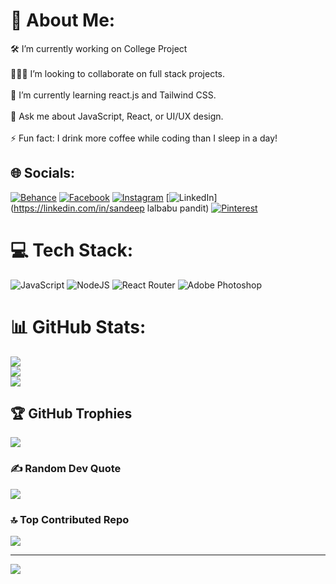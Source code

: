# 💫 About Me:
🛠 I’m currently working on College Project<br><br>🧑‍🤝‍🧑 I’m looking to collaborate on full stack projects.<br><br>🌱 I’m currently learning react.js and Tailwind CSS.<br><br>💬 Ask me about JavaScript, React, or UI/UX design.<br><br>⚡ Fun fact: I drink more coffee while coding than I sleep in a day!


## 🌐 Socials:
[![Behance](https://img.shields.io/badge/Behance-1769ff?logo=behance&logoColor=white)](https://behance.net/sandeeppandit3) [![Facebook](https://img.shields.io/badge/Facebook-%231877F2.svg?logo=Facebook&logoColor=white)](https://facebook.com/sandip896) [![Instagram](https://img.shields.io/badge/Instagram-%23E4405F.svg?logo=Instagram&logoColor=white)](https://instagram.com/I_msandeeppp896) [![LinkedIn](https://img.shields.io/badge/LinkedIn-%230077B5.svg?logo=linkedin&logoColor=white)](https://linkedin.com/in/sandeep lalbabu pandit) [![Pinterest](https://img.shields.io/badge/Pinterest-%23E60023.svg?logo=Pinterest&logoColor=white)](https://pinterest.com/sandippandit896) 

# 💻 Tech Stack:
![JavaScript](https://img.shields.io/badge/javascript-%23323330.svg?style=for-the-badge&logo=javascript&logoColor=%23F7DF1E) ![NodeJS](https://img.shields.io/badge/node.js-6DA55F?style=for-the-badge&logo=node.js&logoColor=white) ![React Router](https://img.shields.io/badge/React_Router-CA4245?style=for-the-badge&logo=react-router&logoColor=white) ![Adobe Photoshop](https://img.shields.io/badge/adobe%20photoshop-%2331A8FF.svg?style=for-the-badge&logo=adobe%20photoshop&logoColor=white)
# 📊 GitHub Stats:
![](https://github-readme-stats.vercel.app/api?username=sandip89600&theme=dark&hide_border=false&include_all_commits=true&count_private=false)<br/>
![](https://nirzak-streak-stats.vercel.app/?user=sandip89600&theme=dark&hide_border=false)<br/>
![](https://github-readme-stats.vercel.app/api/top-langs/?username=sandip89600&theme=dark&hide_border=false&include_all_commits=true&count_private=false&layout=compact)

## 🏆 GitHub Trophies
![](https://github-profile-trophy.vercel.app/?username=sandip89600&theme=radical&no-frame=false&no-bg=false&margin-w=4)

### ✍️ Random Dev Quote
![](https://quotes-github-readme.vercel.app/api?type=horizontal&theme=radical)

### 🔝 Top Contributed Repo
![](https://github-contributor-stats.vercel.app/api?username=sandip89600&limit=5&theme=dark&combine_all_yearly_contributions=true)

---
[![](https://visitcount.itsvg.in/api?id=sandip89600&icon=0&color=0)](https://visitcount.itsvg.in)

<!-- Proudly created with GPRM ( https://gprm.itsvg.in ) -->
